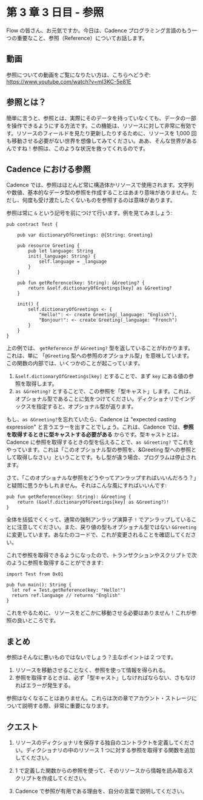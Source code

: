 # 第 3 章 3 日目 - 参照

Flow の皆さん、お元気ですか。今日は、Cadence プログラミング言語のもう一つの重要なこと、参照（Reference）についてお話します。

## 動画

参照についての動画をご覧になりたい方は、こちらへどうぞ: https://www.youtube.com/watch?v=mI3KC-5e81E

## 参照とは？

簡単に言うと、参照とは、実際にそのデータを持っていなくても、データの一部を操作できるようにする方法です。この機能は、リソースに対して非常に有効です。リソースのフィールドを見たり更新したりするために、リソースを 1,000 回も移動させる必要がない世界を想像してみてください。ああ、そんな世界があるんですね！参照は、このような状況を救ってくれるのです。

## Cadence における参照

Cadence では、参照はほとんど常に構造体かリソースで使用されます。文字列や数値、基本的なデータ型の参照を作成することはあまり意味がありません。ただし、何度も受け渡たしたくないものを参照するのは意味があります。

参照は常に `&` という記号を前につけて行います。例を見てみましょう:

```cadence
pub contract Test {

    pub var dictionaryOfGreetings: @{String: Greeting}

    pub resource Greeting {
        pub let language: String
        init(_language: String) {
            self.language = _language
        }
    }

    pub fun getReference(key: String): &Greeting? {
        return &self.dictionaryOfGreetings[key] as &Greeting?
    }

    init() {
        self.dictionaryOfGreetings <- {
            "Hello!": <- create Greeting(_language: "English"),
            "Bonjour!": <- create Greeting(_language: "French")
        }
    }
}
```

上の例では、 `getReference` が `&Greeting?` 型を返していることがわかります。これは、単に 「`@Greeting` 型への参照のオプショナル型」を意味しています。この関数の内部では、いくつかのことが起こっています。

1. `&self.dictionaryOfGreetings[key]` とすることで、まず `key` にある値の参照を取得します。
2. `as &Greeting?` とすることで、この参照を「型キャスト」します。これは、オプショナル型であることに気をつけてください。ディクショナリでインデックスを指定すると、オプショナル型が返ります。

もし、`as &Greeting?`を忘れていたら、Cadence は "expected casting expression" と言うエラーを出すことでしょう。これは、Cadence では、**参照を取得するときに型キャストする必要がある** からです。型キャストとは、Cadence に参照を取得するときの型を伝えることで、`as &Greeting?` でこれをやっています。これは「このオプショナル型の参照を、&Greeting 型への参照として取得しなさい」ということです。もし型が違う場合、プログラムは停止されます。

さて、「このオプショナルな参照をどうやってアンラップすればいいんだろう？」と疑問に思うかもしれません。それはこんな風にすればいいんです:

```cadence
pub fun getReference(key: String): &Greeting {
    return (&self.dictionaryOfGreetings[key] as &Greeting?)!
}
```

全体を括弧でくくって、通常の強制アンラップ演算子 `!` でアンラップしていることに注意してください。また、戻り値の型もオプショナル型ではない `&Greeting` に変更しています。あなたのコードで、これが変更されることを確認してください。

これで参照を取得できるようになったので、トランザクションやスクリプトで次のように参照を取得することができます:

```cadence
import Test from 0x01

pub fun main(): String {
  let ref = Test.getReference(key: "Hello!")
  return ref.language // returns "English"
}
```

これをやるために、リソースをどこかに移動させる必要はありません！これが参照の良いところです。

## まとめ

参照はそんなに悪いものではないでしょう？主なポイントは 2 つです。

1. リソースを移動させることなく、参照を使って情報を得られる。
2. 参照を取得するときは、必ず「型キャスト」しなければならない、さもなければエラーが発生する。

参照はなくなることはありません。これらは次の章でアカウント・ストレージについて説明する際、非常に重要になります。

## クエスト

1. リソースのディクショナリを保存する独自のコントラクトを定義してください。ディクショナリの中のリソース 1 つに対する参照を取得する関数を追加してください。

2. 1 で定義した関数からの参照を使って、そのリソースから情報を読み取るスクリプトを作成してください。

3. Cadence で参照が有用である理由を、自分の言葉で説明してください。
